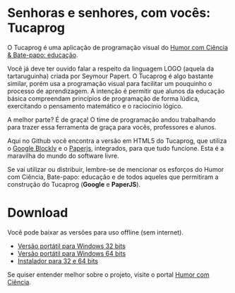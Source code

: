 <h1>Senhoras e senhores, com vocês: Tucaprog</h1>

<p> O Tucaprog é uma aplicação de programação visual do <a href="https://www.humorcomciencia.com/category/bate-papo/">Humor com Ciência & Bate-papo: educação</a>.</p>

<p>Você já deve ter ouvido falar a respeito da linguagem LOGO (aquela da tartaruguinha) criada por Seymour Papert. 
O Tucaprog é algo bastante similar, porém usa a programação visual para facilitar um pouquinho o processo de aprendizagem. A intenção é permitir que alunos da educação básica compreendam princípios de programação de forma lúdica, exercitando o pensamento matemático e o raciocínio lógico.</p>

<p>A melhor parte? É de graça! O time de programação andou trabalhando para trazer essa ferramenta de graça para vocês, professores e alunos.</p>

<p>Aqui no Github você encontra a versão em HTML5 do Tucaprog, que utiliza o <a href="https://developers.google.com/blockly/">Google Blockly</a> e o <a href="http://paperjs.org/">Paperjs</a>, integrados, para que tudo funcione. Esta é a maravilha do mundo do software livre.</p>
<p>Se vai utilizar ou distribuir, lembre-se de mencionar os esforços do Humor com Ciência, Bate-papo: educação e de todos aqueles que permitiram a construção do Tucaprog (<b>Google</b> e <b>PaperJS</b>).

<h1>Download</h1>
<p>Você pode baixar as versões para uso offline (sem internet).</p>

<ul>
<li><a href="https://humorcomciencia.com/apps/Tucaprog-4.0.5-x32-portable.exe">Versão portátil para Windows 32 bits</a></li>
<li><a href="https://humorcomciencia.com/apps/Tucaprog-4.0.5-x64-portable.exe">Versão portátil para Windows 64 bits</a></li>
<li><a href="https://humorcomciencia.com/apps/Tucaprog-Setup-4.0.5-x86x64">Instalador para 32 e 64 bits</a></li>
</ul>

<p>Se quiser entender melhor sobre o projeto, visite o portal <a href="https://www.humorcomciencia.com/blog/programacao-por-que-aprender/">Humor com Ciência</a>.</p>

